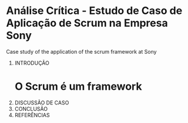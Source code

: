 # Análise Crítica - Estudo de Caso de Aplicação de Scrum na Empresa Sony
Case study of the application of the scrum framework at Sony

1. INTRODUÇÃO
      # O Scrum é um framework
2. DISCUSSÃO DE CASO
3. CONCLUSÃO
4. REFERÊNCIAS
